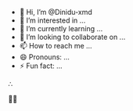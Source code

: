 - 👋 Hi, I’m @Dinidu-xmd
- 👀 I’m interested in ...
- 🌱 I’m currently learning ...
- 💞️ I’m looking to collaborate on ...
- 📫 How to reach me ...
- 😄 Pronouns: ...
- ⚡ Fun fact: ...

<!---
Dinidu-xmd/Dinidu-xmd is a ✨ special ✨ repository because its `README.md` (this file) appears on your GitHub profile.
You can click the Preview link to take a look at your changes.
--->∴
🙂💓
